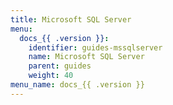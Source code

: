 ```yaml
---
title: Microsoft SQL Server
menu:
  docs_{{ .version }}:
    identifier: guides-mssqlserver
    name: Microsoft SQL Server
    parent: guides
    weight: 40
menu_name: docs_{{ .version }}
---
```

